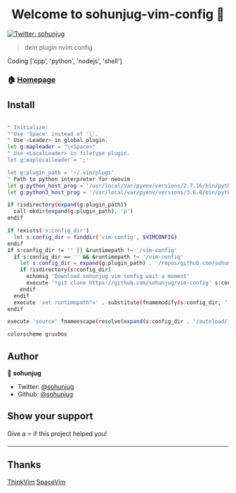 <h1 align="center">Welcome to sohunjug-vim-config 👋</h1>
<p>
  <a href="https://twitter.com/sohunjug">
    <img alt="Twitter: sohunjug" src="https://img.shields.io/twitter/follow/sohunjug.svg?style=social" target="_blank" />
  </a>
</p>

> dein plugin nvim config

Coding ['cpp', 'python', 'nodejs', 'shell']

### 🏠 [Homepage](https://sohunjug.com/)

## Install

```sh

" Initialize:
""Use 'Space' instead of '\'.
" Use <Leader> in global plugin.
let g:mapleader = "\<Space>"
" Use <LocalLeader> in filetype plugin.
let g:maplocalleader = ';'

let g:plugin_path = '~/.vim/plugs'
" Path to python interpreter for neovim
let g:python_host_prog = '/usr/local/var/pyenv/versions/2.7.16/bin/python'
let g:python3_host_prog = '/usr/local/var/pyenv/versions/3.6.8/bin/python'

if !isdirectory(expand(g:plugin_path))
  call mkdir(expand(g:plugin_path), 'p')
endif

if !exists('s:config_dir')
  let s:config_dir = finddir('vim-config', $VIMCONFIG)
endif
if s:config_dir != '' || &runtimepath !~ '/vim-config'
  if s:config_dir == '' && &runtimepath !~ '/vim-config'
    let s:config_dir = expand(g:plugin_path) . '/repos/github.com/sohunjug/vim-config'
    if !isdirectory(s:config_dir)
      echomsg 'Download sohunjug vim config wait a moment'
      execute '!git clone https://github.com/sohunjug/vim-config' s:config_dir
    endif
  endif
  execute 'set runtimepath^=' . substitute(fnamemodify(s:config_dir, ':p'), '/$', '', '')
endif

execute 'source' fnameescape(resolve(expand(s:config_dir . '/autoload/init.vim')))

colorscheme gruvbox

```

## Author

👤 **sohunjug**

- Twitter: [@sohunjug](https://twitter.com/sohunjug)
- Github: [@sohunjug](https://github.com/sohunjug)

## Show your support

Give a ⭐️ if this project helped you!

---

## Thanks

[ThinkVim](https://github.com/taigacute/ThinkVim)
[SpaceVim](https://github.com/SpaceVim/SpaceVim)

